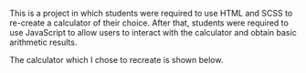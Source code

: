This is a project in which students were required to use HTML and SCSS to re-create a calculator of their choice.
After that, students were required to use JavaScript to allow users to interact with the calculator and obtain basic arithmetic results.

The calculator which I chose to recreate is shown below.
